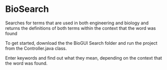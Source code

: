 # BioSearch
Searches for terms that are used in both engineering and biology and returns the definitions of both terms within the context that the word was found

To get started, download the the BioGUI Search folder and run the project from the Controller.java class. 

Enter keywords and find out what they mean, depending on the context that the word was found.
